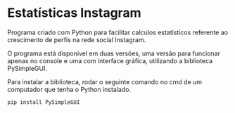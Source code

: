 # Estatísticas Instagram

Programa criado com Python para facilitar calculos estatísticos referente ao crescimento de perfis na rede social Instagram.

O programa está disponível em duas versões, uma versão para funcionar apenas no console e uma com interface gráfica, utilizando a biblioteca PySimpleGUI.

Para instalar a biblioteca, rodar o seguinte comando no cmd de um computador que tenha o Python instalado.
```
pip install PySimpleGUI
```
